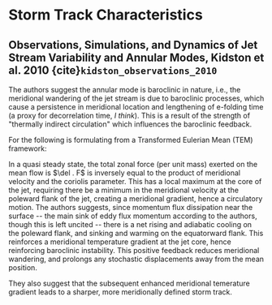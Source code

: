 # Storm Track Characteristics

## Observations, Simulations, and Dynamics of Jet Stream Variability and Annular Modes, Kidston et al. 2010 {cite}`kidston_observations_2010`

The authors suggest the annular mode is baroclinic in nature, i.e., the meridional wandering of the jet stream is due to baroclinic processes, which cause a persistence in meridional location and lengthening of e-folding time (a proxy for decorrelation time, _I think_). This is a result of the strength of "thermally indirect circulation" which influences the baroclinic feedback.

For the following is formulating from a Transformed Eulerian Mean (TEM) framework:

In a quasi steady state, the total zonal force (per unit mass) exerted on the mean flow is $\del . F$ is inversely equal to the product of meridional velocity and the coriolis parameter. This has a local maximum at the core of the jet, requiring there be a minimum in the meridional velocity at the poleward flank of the jet, creating a meridional gradient, hence a circulatory motion. The authors suggests, since momentum flux dissipation near the surface -- the main sink of eddy flux momentum according to the authors, though this is left uncited -- there is a net rising and adiabatic cooling on the poleward flank, and sinking and warming on the equatorward flank. This reinforces a meridional temperature gradient at the jet core, hence reinforcing baroclinic instability. This positive feedback reduces meridional wandering, and prolongs any stochastic displacements away from the mean position.

They also suggest that the subsequent enhanced meridional temerature gradient leads to a sharper, more meridionally defined storm track.